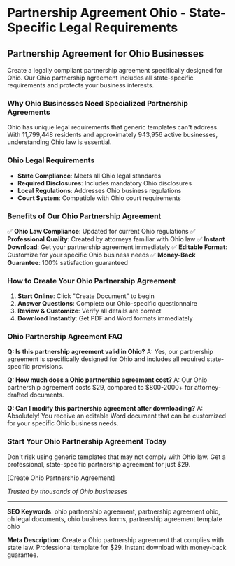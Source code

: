 # Partnership Agreement Ohio - State-Specific Legal Requirements

## Partnership Agreement for Ohio Businesses

Create a legally compliant partnership agreement specifically designed for Ohio. Our Ohio partnership agreement includes all state-specific requirements and protects your business interests.

### Why Ohio Businesses Need Specialized Partnership Agreements

Ohio has unique legal requirements that generic templates can't address. With 11,799,448 residents and approximately 943,956 active businesses, understanding Ohio law is essential.

### Ohio Legal Requirements

- **State Compliance**: Meets all Ohio legal standards
- **Required Disclosures**: Includes mandatory Ohio disclosures
- **Local Regulations**: Addresses Ohio business regulations
- **Court System**: Compatible with Ohio court requirements

### Benefits of Our Ohio Partnership Agreement

✅ **Ohio Law Compliance**: Updated for current Ohio regulations
✅ **Professional Quality**: Created by attorneys familiar with Ohio law
✅ **Instant Download**: Get your partnership agreement immediately
✅ **Editable Format**: Customize for your specific Ohio business needs
✅ **Money-Back Guarantee**: 100% satisfaction guaranteed

### How to Create Your Ohio Partnership Agreement

1. **Start Online**: Click "Create Document" to begin
2. **Answer Questions**: Complete our Ohio-specific questionnaire
3. **Review & Customize**: Verify all details are correct
4. **Download Instantly**: Get PDF and Word formats immediately

### Ohio Partnership Agreement FAQ

**Q: Is this partnership agreement valid in Ohio?**
A: Yes, our partnership agreement is specifically designed for Ohio and includes all required state-specific provisions.

**Q: How much does a Ohio partnership agreement cost?**
A: Our Ohio partnership agreement costs $29, compared to $800-2000+ for attorney-drafted documents.

**Q: Can I modify this partnership agreement after downloading?**
A: Absolutely! You receive an editable Word document that can be customized for your specific Ohio business needs.

### Start Your Ohio Partnership Agreement Today

Don't risk using generic templates that may not comply with Ohio law. Get a professional, state-specific partnership agreement for just $29.

[Create Ohio Partnership Agreement]

*Trusted by thousands of Ohio businesses*

---

**SEO Keywords**: ohio partnership agreement, partnership agreement ohio, oh legal documents, ohio business forms, partnership agreement template ohio

**Meta Description**: Create a Ohio partnership agreement that complies with state law. Professional template for $29. Instant download with money-back guarantee.
